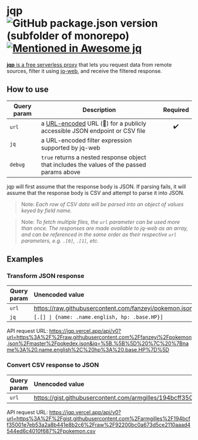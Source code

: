 # jqp ![GitHub package.json version (subfolder of monorepo)](https://img.shields.io/github/package-json/v/sighrobot/jqp?color=royalblue&style=flat-square) [![Mentioned in Awesome jq](https://awesome.re/mentioned-badge.svg)](https://github.com/fiatjaf/awesome-jq)

[**jqp** is a free serverless proxy](https://jqp.vercel.app/api/v0) that lets you request data from remote sources, filter it using [jq-web](https://github.com/fiatjaf/jq-web), and receive the filtered response.

## How to use

| Query param | Description                                                                                                                                                                       | Required |
| ----------- | --------------------------------------------------------------------------------------------------------------------------------------------------------------------------------- | :------: |
| `url`       | a [URL-encoded](https://developer.mozilla.org/en-US/docs/Web/JavaScript/Reference/Global_Objects/encodeURIComponent) URL (🤯) for a publicly accessible JSON endpoint or CSV file |    ✔️    |
| `jq`        | a URL-encoded filter expression supported by jq-web                                                                                                                               |          |
| `debug`     | `true` returns a nested response object that includes the values of the passed params above                                                                                       |

jqp will first assume that the response body is JSON. If parsing fails, it will assume that the response body is CSV and attempt to parse it into JSON.

> Note: _Each row of CSV data will be parsed into an object of values keyed by field name._

> Note: _To fetch multiple files, the `url` parameter can be used more than once. The responses are made available to jq-web as an array, and can be referenced in the same order as their respective `url` parameters, e.g. `.[0]`, `.[1]`, etc._

## Examples

### Transform JSON response

| Query param | Unencoded value                                                            |
| ----------- | :------------------------------------------------------------------------- |
| `url`       | https://raw.githubusercontent.com/fanzeyi/pokemon.json/master/pokedex.json |
| `jq`        | `[.[] \| {name: .name.english, hp: .base.HP}]`                             |

API request URL: https://jqp.vercel.app/api/v0?url=https%3A%2F%2Fraw.githubusercontent.com%2Ffanzeyi%2Fpokemon.json%2Fmaster%2Fpokedex.json&jq=%5B.%5B%5D%20%7C%20%7Bname%3A%20.name.english%2C%20hp%3A%20.base.HP%7D%5D

### Convert CSV response to JSON

| Query param | Unencoded value                                                                                                                        |
| ----------- | :------------------------------------------------------------------------------------------------------------------------------------- |
| `url`       | https://gist.githubusercontent.com/armgilles/194bcff35001e7eb53a2a8b441e8b2c6/raw/92200bc0a673d5ce2110aaad4544ed6c4010f687/pokemon.csv |

API request URL: https://jqp.vercel.app/api/v0?url=https%3A%2F%2Fgist.githubusercontent.com%2Farmgilles%2F194bcff35001e7eb53a2a8b441e8b2c6%2Fraw%2F92200bc0a673d5ce2110aaad4544ed6c4010f687%2Fpokemon.csv
